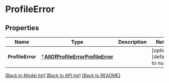 # ProfileError

## Properties
Name | Type | Description | Notes
------------ | ------------- | ------------- | -------------
**ProfileError** | [***AllOfProfileErrorProfileError**](AllOfProfileErrorProfileError.md) |  | [optional] [default to null]

[[Back to Model list]](../README.md#documentation-for-models) [[Back to API list]](../README.md#documentation-for-api-endpoints) [[Back to README]](../README.md)

